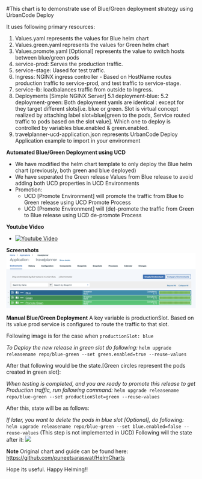 #This chart is to demonstrate use of Blue/Green deployment strategy using UrbanCode Deploy

It uses following primary resources:

1. Values.yaml represents the values for Blue helm chart
2. Values.green.yaml represents the values for Green helm chart
3. Values.promote.yaml [Optional] represents the value to switch hosts between blue/green pods
4. service-prod: Serves the production traffic.
5. service-stage: Uased for test traffic.
6. Ingress: NGINX ingress controller - Based on HostName routes production traffic to service-prod, and test traffic to service-stage.
7. service-lb: loadbalances traffic from outside to Ingress.
8. Deployments [Simple NGINX Server]
   5.1 deployment-blue:
   5.2 deployment-green:
   Both deployment yamls are identical : except for they target different slots[i.e. blue or green. Slot is virtual concept realized by attaching label slot=blue|green to the pods, Service routed traffic to pods based on the slot value]. Which one to deploy is controlled by variables blue.enabled & green.enabled.
9. travelplanner-ucd-application.json represents UrbanCode Deploy Application example to import in your environment

**Automated Blue/Green Deployment using UCD**

- We have modified the helm chart template to only deploy the Blue helm chart (previously, both green and blue deployed)
- We have seperated the Green release Values from Blue release to avoid adding both UCD properties in UCD Environments
- Promotion:
  - UCD [Promote Environment] will promote the traffic from Blue to Green release using UCD Promote Process
  - UCD [Promote Environment] will (de)-promote the traffic from Green to Blue release using UCD de-promote Process

**Youtube Video**

- [![Youtube Video](https://img.youtube.com/vi/UfcLY7bZ5ts/0.jpg)](https://www.youtube.com/watch?v=UfcLY7bZ5ts)

**Screenshots**
![](ucd-screenshot.png)

**Manual Blue/Green Deployment**
A key variable is productionSlot. Based on its value prod service is configured to route the traffic to that slot.

Following image is for the case when `productionSlot: blue`

_To Deploy the new release in green slot do following:_
`helm upgrade releasename repo/blue-green --set green.enabled=true --reuse-values`

After that following would be the state.[Green circles represent the pods created in green slot]:

_When testing is completed, and you are ready to promote this release to get Production traffic, run following command:_
`helm upgrade releasename repo/blue-green --set productionSlot=green --reuse-values`

After this, state will be as follows:

_If later, you want to delete the pods in blue slot [Optional], do following:_
`helm upgrade releasename repo/blue-green --set blue.enabled=false --reuse-values` (This step is not implemented in UCD)
Following will the state after it:
![](prod-green-no-blue.png)

**Note**
Original chart and guide can be found here: https://github.com/puneetsaraswat/HelmCharts

Hope its useful. Happy Helming!!
